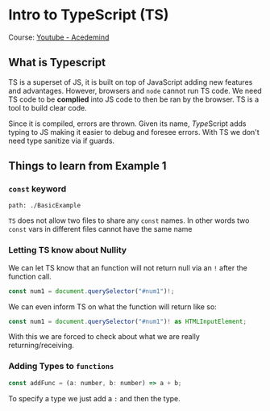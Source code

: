 # Intro to TypeScript (TS)
Course: [Youtube - Acedemind](https://www.youtube.com/watch?v=BwuLxPH8IDs) 
<!--
	@TIME: 18:55
-->
## What is Typescript
TS is a superset of JS, it is built on top of JavaScript adding new features and advantages. However, browsers and `node` cannot run TS code. We need TS code to be **complied** into JS code to then be ran by the browser. TS is a tool to build clear code.

Since it is compiled, errors are thrown. 
Given its name, *Type*Script adds typing to JS making it easier to debug and foresee errors. With TS we don't need type sanitize via if guards.


## Things to learn from Example 1
### `const` keyword
```
path: ./BasicExample
```
`TS` does not allow two files to share any `const` names. In other words two `const` vars in different files cannot have the same name

### Letting TS know about Nullity
We can let TS know that an function will not return null via an `!` after the function call.
```js
const num1 = document.querySelector("#num1")!;
```
We can even inform TS on what the function will return like so:
```js
const num1 = document.querySelector("#num1")! as HTMLInputElement;
```

With this we are forced to check about what we are really returning/receiving.

### Adding Types to `functions`
```js
const addFunc = (a: number, b: number) => a + b;
```
To specify a type we just add a `:` and then the type.
